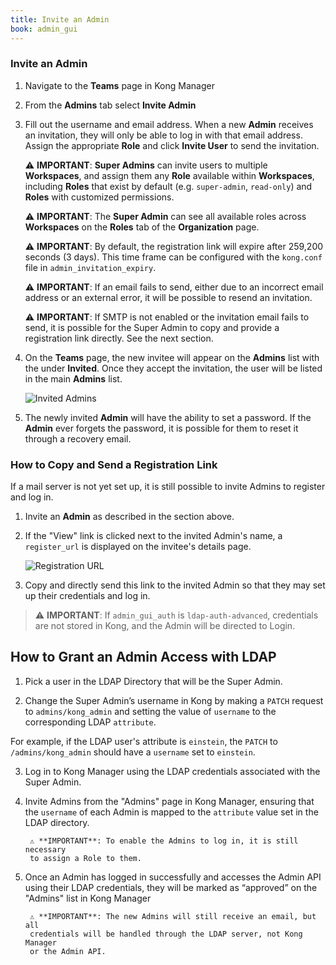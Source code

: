 ```yaml
---
title: Invite an Admin
book: admin_gui
---
```


### Invite an Admin

1. Navigate to the **Teams** page in Kong Manager

2. From the **Admins** tab select **Invite Admin**

3. Fill out the username and email address. When a new **Admin** receives an 
invitation, they will only be able to log in with that email address. Assign the appropriate **Role** and click **Invite User** to send the invitation.

    ⚠️ **IMPORTANT**: **Super Admins** can invite users to multiple **Workspaces**, and 
    assign them any **Role** available within **Workspaces**, including **Roles** that exist 
    by default (e.g. `super-admin`, `read-only`) and **Roles** with customized 
    permissions. 

    ⚠️ **IMPORTANT**: The **Super Admin** can see all available roles across 
    **Workspaces** on the **Roles** tab of the **Organization** page.
    
    ⚠️ **IMPORTANT**: By default, the registration link will expire after 259,200 
    seconds (3 days). This time frame can be configured with the `kong.conf` 
    file in `admin_invitation_expiry`.
 
    ⚠️ **IMPORTANT**: If an email fails to send, either due to an incorrect email 
    address or an external error, it will be possible to resend an invitation.

    ⚠️ **IMPORTANT**: If SMTP is not enabled or the invitation email fails to send, 
    it is possible for the Super Admin to copy and provide a registration link 
    directly. See the next section.


4. On the **Teams** page, the new invitee will appear on the **Admins** list with the under **Invited**. Once they accept the invitation, the user will be listed in the main **Admins** list. 

    ![Invited Admins](https://doc-assets.konghq.com/1.3/manager/teams/teams-invited-admin.png)

5. The newly invited **Admin** will have the ability to set a password. If the **Admin** ever forgets the password, it is possible for them to reset it through a recovery email.


### How to Copy and Send a Registration Link

If a mail server is not yet set up, it is still possible to invite Admins to register and log in. 

1. Invite an **Admin** as described in the section above. 

2. If the "View" link is clicked next to the invited Admin's name, a 
    `register_url` is displayed on the invitee's details page. 

    ![Registration URL](https://doc-assets.konghq.com/1.3/manager/teams/teams-invite-admin-generate-registration-link.png)

3. Copy and directly send this link to the invited Admin so that they may set 
    up their credentials and log in. 

>⚠️ **IMPORTANT**: If `admin_gui_auth` is `ldap-auth-advanced`, credentials are not stored in Kong, and the Admin will be directed to Login.

## How to Grant an Admin Access with LDAP

1. Pick a user in the LDAP Directory that will be the Super Admin. 

2. Change the Super Admin’s username in Kong by making a `PATCH` request to
`admins/kong_admin` and setting the value of `username` to the corresponding 
LDAP `attribute`. 

For example, if the LDAP user's attribute is `einstein`, 
the `PATCH` to `/admins/kong_admin` should have a `username` set to `einstein`.

3. Log in to Kong Manager using the LDAP credentials associated with the Super 
Admin.

4. Invite Admins from the "Admins" page in Kong Manager, ensuring that the 
`username` of each Admin is mapped to the `attribute` value set in the LDAP 
directory.

        ⚠️ **IMPORTANT**: To enable the Admins to log in, it is still necessary 
        to assign a Role to them.

5. Once an Admin has logged in successfully and accesses the Admin API using 
their LDAP credentials, they will be marked as “approved” on the "Admins" list 
in Kong Manager

        ⚠️ **IMPORTANT**: The new Admins will still receive an email, but all 
        credentials will be handled through the LDAP server, not Kong Manager 
        or the Admin API.
